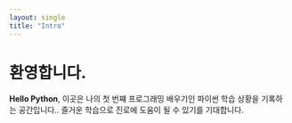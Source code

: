 ```yaml
---
layout: single
title: "Intro"
---
```


# 환영합니다.
**Hello Python**, 이곳은 나의 첫 번쨰 프로그래밍 배우기인 파이썬 학습 상황을 기록하는 공간입니다..
즐거운 학습으로 진로에 도움이 될 수 있기를 기대합니다.
